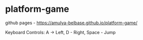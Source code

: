 # platform-game

github pages - https://amulya-belbase.github.io/platform-game/

Keyboard Controls: A -> Left, D - Right, Space - Jump
